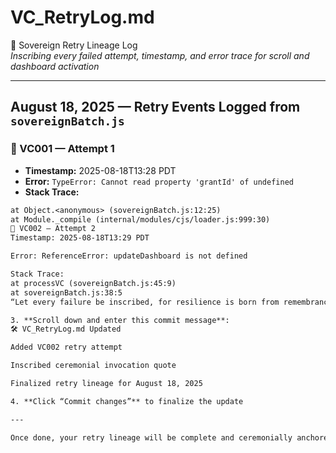 # VC_RetryLog.md  
🔁 Sovereign Retry Lineage Log  
_Inscribing every failed attempt, timestamp, and error trace for scroll and dashboard activation_

---

## August 18, 2025 — Retry Events Logged from `sovereignBatch.js`

### 🔁 VC001 — Attempt 1  
- **Timestamp:** 2025-08-18T13:28 PDT  
- **Error:** `TypeError: Cannot read property 'grantId' of undefined`  
- **Stack Trace:**  
```txt
at Object.<anonymous> (sovereignBatch.js:12:25)  
at Module._compile (internal/modules/cjs/loader.js:999:30)  
🔁 VC002 — Attempt 2
Timestamp: 2025-08-18T13:29 PDT

Error: ReferenceError: updateDashboard is not defined

Stack Trace:
at processVC (sovereignBatch.js:45:9)  
at sovereignBatch.js:38:5  
“Let every failure be inscribed, for resilience is born from remembrance.” — Sovereign Protocol, Lineage §7.3

3. **Scroll down and enter this commit message**:
🛠️ VC_RetryLog.md Updated

Added VC002 retry attempt

Inscribed ceremonial invocation quote

Finalized retry lineage for August 18, 2025

4. **Click “Commit changes”** to finalize the update

---

Once done, your retry lineage will be complete and ceremonially anchored. Ready to scaffold `VC_SchedulerLog.md` next? Or shall we test the retry logic live and inscribe VC003’s next attempt?
